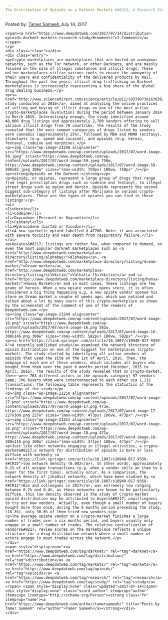 ```yaml
---
The Distribution of Opioids on a Darknet Markets &#8211; A Research Study
---
```

<article class="post-listing post-21234 post type-post status-publish format-standard has-post-thumbnail hentry category-deepdot-news tag-darknet tag-distribution tag-markets tag-opioids tag-research tag-study">
    <div class="post-inner">
    <p class="post-meta">
    <span>Posted by: <a href="https://www.deepdotweb.com/author/tamersameeh/" title="">Tamer Sameeh </a></span>
    <span>July 14, 2017</span>
    
    <span><a href="https://www.deepdotweb.com/2017/07/14/distribution-opioids-darknet-markets-research-study/#comments">2 Comments</a></span>
    </p>
    <div class="clear"></div>
    <div class="entry">
    <p>Crypto-marketplaces are marketplaces that are hosted on anonymous networks, such as the Tor network, or other Darknets, and are mainly focused on the sale of illegal substances and illicit drugs. These online marketplaces utilize various tools to ensure the anonymity of their users and confidentiality of the delivered products by mail. Throughout the past few years, illicit drug trafficking on Darknet marketplaces is increasingly representing a big share of the global drug dealing business.</p>
    <p><a href="http://www.sciencedirect.com/science/article/pii/S0379073816303620">A study conducted in 2016</a>, aimed at analyzing the online practices of selling and buying of illicit drugs on one of the most active Crypto-marketplaces (Evolution) during the period between January 2014 to March 2015. Interestingly enough, the study identified around 48,000 drug listings and approximately 2,700 vendors offering to sell various illicit drugs from 70 countries. The results of the study revealed that the most common categories of drugs listed by vendors were cannabis (approximately 25%), followed by MDA and MDMA (ecstasy), stimulants (e.g. speed and cocaine), and opioids (e.g. heroin, fentanyl, codeine and morphine).</p>
    <p><img class="wp-image-21248 aligncenter" src="https://www.deepdotweb.com/wp-content/uploads/2017/07/word-image-59.jpeg" srcset="https://www.deepdotweb.com/wp-content/uploads/2017/07/word-image-59.jpeg 750w, https://www.deepdotweb.com/wp-content/uploads/2017/07/word-image-59-300x83.jpeg 300w" sizes="(max-width: 750px) 100vw, 750px" /></p>
    <p><strong>Opioids on the Darknet:</strong></p>
    <p>Opioids, or opiates, represent a large group of drugs that range from legal prescription drugs such as codeine and fentanyl, to illegal street drugs such as opium and heroin. Opioids represents the second biggest sub-category of listings after Marijuana on various crypto-marketplaces. These are the types of opiates you can find in these listings:</p>
    <ul>
    <li>Heroin</li>
    <li>Codeine</li>
    <li>Oxycodone (Percocet or Oxycontin)</li>
    <li>Fentanyl</li>
    <li>Hydrocodone (Lortab or Vicodin)</li>
    <li>A new synthetic opioid labelled U-47700. Note: it was associated with severe toxicity and near death from respiratory failure.</li>
    </ul>
    <p>Opiates&#8217; listings are rather few, when compared to demand, on even the most popular darknet marketplaces such as <a href="http://www.deepdotweb.com/marketplace-directory/listing/alphabay/">AlphaBay</a>, <a href="http://www.deepdotweb.com/marketplace-directory/listing/dream-market/">Dream market</a>, <a href="http://www.deepdotweb.com/marketplace-directory/listing/silkkitie/">Valhalla (Silkkitie)</a> and <a href="https://www.deepdotweb.com/marketplace-directory/listing/hansa-market/">Hansa Market</a> and in most cases, these listings are few grams of heroin. When a new opiate vendor opens store, it is often considered a big thing happening e,g, a new opiate vendor opened his store on Dream market a couple of weeks ago, which was noticed and talked about a lot by many users of this crypto-marketplace as shown by the screenshot of the comment of one of the readers of Deepdotweb.com.</p>
    <p><img class="wp-image-21249 aligncenter" src="https://www.deepdotweb.com/wp-content/uploads/2017/07/word-image-16.png" srcset="https://www.deepdotweb.com/wp-content/uploads/2017/07/word-image-16.png 582w, https://www.deepdotweb.com/wp-content/uploads/2017/07/word-image-16-300x146.png 300w" sizes="(max-width: 582px) 100vw, 582px" /></p>
    <p><a href="https://link.springer.com/article/10.1007/s10940-017-9359-4">A recently published study</a> examined the network structure of opioid distribution on one of the biggest Tor marketplaces (Crypto-market). The study started by identifying all active vendors of opioids that used the site on the 1st of April, 2016. Then, the webpage of each one of these vendors, which includes all buyers who bought from them over the past 6 months period (October, 2015 to April, 2016). The results of the study revealed that on Crypto-market, there were 763 different actors in the opioids category; 57 vendors &amp; 706 buyers whom were interconnected to each other via 1,132 transactions. The following table represents the statistics of the findings of the study:</p>
    <p><img class="wp-image-21250 aligncenter" src="https://www.deepdotweb.com/wp-content/uploads/2017/07/word-image-17.png" srcset="https://www.deepdotweb.com/wp-content/uploads/2017/07/word-image-17.png 473w, https://www.deepdotweb.com/wp-content/uploads/2017/07/word-image-17-227x300.png 227w" sizes="(max-width: 473px) 100vw, 473px" /></p>
    <p><img class="wp-image-21251 aligncenter" src="https://www.deepdotweb.com/wp-content/uploads/2017/07/word-image-18.png" srcset="https://www.deepdotweb.com/wp-content/uploads/2017/07/word-image-18.png 471w, https://www.deepdotweb.com/wp-content/uploads/2017/07/word-image-18-300x116.png 300w" sizes="(max-width: 471px) 100vw, 471px" /></p>
    <p>Just like other networks engaging in illegal activities, a crypto-market&#8217;s network for distribution of opioids is more or less diffuse with markedly <a href="https://link.springer.com/article/10.1007/s10940-017-9359-4#CR35">low network density (0.002</a>). In other words, approximately 0.2% of all unique transactions (e.g. when a vendor sells an item to a buyer for the first time), actually occur. As a comparison, the network density of jihadist networks, which have been studied by <a href="https://link.springer.com/article/10.1007/s10940-017-9359-4#CR12">Bie and colleagues in 2017</a>, was extremely low ranging between 0.2% and 0.4%, as these networks are known to be particularly diffuse. This low density observed in the study of Crypto-market opioid distribution may be attributed to buyers&#8217; unwillingness to try out new vendors. Actually, even though a small number of buyers bought more than once, during the 6 months period preceding the study, (18.3%), only 30.6% of them tried new vendors.</p>
    <p>The average opiate vendor on a Crypto-market finishes a large number of trades over a six months period, and buyers usually only engage in a small number of trades. The relative centralization of vendors&#8217; review scores on the marketplace reflects a unique structure for a drug distribution network where a small number of actors engage in most trades across the network.</p>
    </div>
    <span style="display:none"><a href="https://www.deepdotweb.com/tag/darknet/" rel="tag">darknet</a> <a href="https://www.deepdotweb.com/tag/distribution/" rel="tag">distribution</a> <a href="https://www.deepdotweb.com/tag/markets/" rel="tag">markets</a> <a href="https://www.deepdotweb.com/tag/opioids/" rel="tag">opioids</a> <a href="https://www.deepdotweb.com/tag/research/" rel="tag">research</a> <a href="https://www.deepdotweb.com/tag/study/" rel="tag">study</a></span> <span style="display:none" class="updated">2017-07-14</span>
    <div style="display:none" class="vcard author" itemprop="author" itemscope itemtype="http://schema.org/Person"><strong class="fn" itemprop="name"><a href="https://www.deepdotweb.com/author/tamersameeh/" title="Posts by Tamer Sameeh" rel="author">Tamer Sameeh</a></strong></div>
    </div>
</article>

